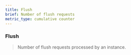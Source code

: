```yaml
---
title: Flush
brief: Number of flush requests
metric_type: cumulative counter
---
```


### Flush

> Number of flush requests processed by an instance.
